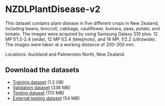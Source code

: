 # NZDLPlantDisease-v2

This dataset contains plant disease in five different crops in New Zealand, including beans, broccoli, cabbage, cauliflower, kumara, peas, potato, and tomato. The images were acquired by using Samsung Galaxy S10 plus: 12 MP f/1.5-2.4 (wide), 12 MP f/2.4 (telephoto), and 16 MP, f/2.2 (ultrawide). The images were taken at a working distance of 200-300 mm.

Locations: Auckland and Palmerston North, New Zealand.

## Download the datasets

* [Training dataset](https://drive.google.com/file/d/1qg8oRjZwicL2z_2iy3pUeqfc_wrfpNcj) (1.2 GB)
* [Validation dataset](https://drive.google.com/file/d/1eIne-reVI7Ojwd1wJEOWyEudz8Y59eP8) (338 MB)
* [Testing dataset](https://drive.google.com/file/d/1BAHyTXeWZBG6sGMw41Syz8bjvZpR-kt3) (170 MB)
* [External testing dataset](https://drive.google.com/file/d/1os4RWNYYoRaZEX84QHEqojzTjUZuTzvC) (54 MB)
